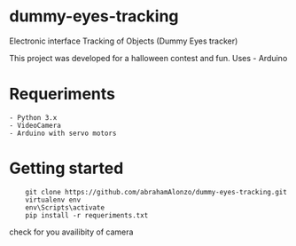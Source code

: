 # dummy-eyes-tracking
Electronic interface Tracking of Objects (Dummy Eyes tracker)

This project was developed for a halloween contest and fun. Uses 
    - Arduino




# Requeriments

    - Python 3.x
    - VideoCamera
    - Arduino with servo motors

# Getting started

```Shell
    git clone https://github.com/abrahamAlonzo/dummy-eyes-tracking.git
    virtualenv env 
    env\Scripts\activate
    pip install -r requeriments.txt
```

check for you availibity of camera
